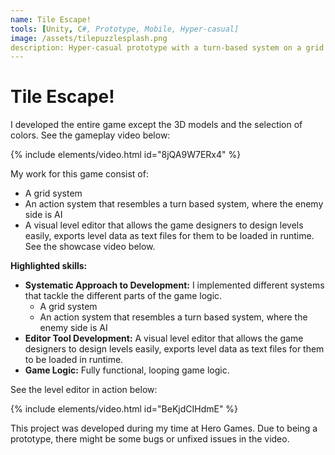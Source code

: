 ```yaml
---
name: Tile Escape!
tools: [Unity, C#, Prototype, Mobile, Hyper-casual]
image: /assets/tilepuzzlesplash.png
description: Hyper-casual prototype with a turn-based system on a grid
---
```


# Tile Escape!

I developed the entire game except the 3D models and the selection of colors. See the gameplay video below:

{% include elements/video.html id="8jQA9W7ERx4" %}

My work for this game consist of:
- A grid system
- An action system that resembles a turn based system, where the enemy side is AI
- A visual level editor that allows the game designers to design levels easily, exports level data as text files for them to be loaded in runtime.
See the showcase video below.


**Highlighted skills:**

* **Systematic Approach to Development:** I implemented different systems that tackle the different parts of the game logic.
  * A grid system
  * An action system that resembles a turn based system, where the enemy side is AI
* **Editor Tool Development:** A visual level editor that allows the game designers to design levels easily, exports level data as text files for them to be loaded in runtime.
* **Game Logic:** Fully functional, looping game logic.

See the level editor in action below:

{% include elements/video.html id="BeKjdCIHdmE" %}

This project was developed during my time at Hero Games.
Due to being a prototype, there might be some bugs or unfixed issues in the video.